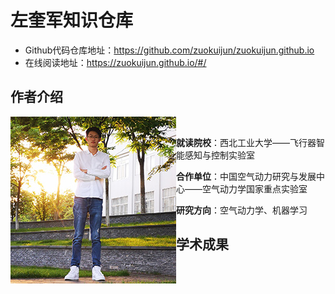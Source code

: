 # 左奎军知识仓库

- Github代码仓库地址：https://github.com/zuokuijun/zuokuijun.github.io
- 在线阅读地址：https://zuokuijun.github.io/#/

## 作者介绍

<p>
<img align = "left" src="./images/zuokuijun.jpg">  
</p>





​    





  



**就读院校**：西北工业大学——飞行器智能感知与控制实验室

**合作单位**：中国空气动力研究与发展中心——空气动力学国家重点实验室

**研究方向**：空气动力学、机器学习

## 学术成果







